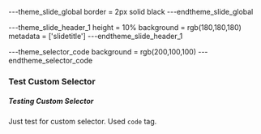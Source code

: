 ---theme_slide_global
border = 2px solid black
---endtheme_slide_global

---theme_slide_header_1
height = 10%
background = rgb(180,180,180)
metadata   = ['slidetitle']
---endtheme_slide_header_1

---theme_selector_code
background = rgb(200,100,100)
---endtheme_selector_code

### Test Custom Selector

##### Testing Custom Selector

Just test for custom selector. Used `code` tag.
